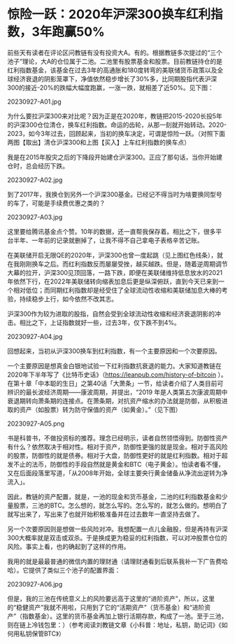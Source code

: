 # 惊险一跃：2020年沪深300换车红利指数，3年跑赢50%

前些天有读者在评论区问教链有没有投资大A。有的。根据教链多次提过的“三个池子”理论，大A的仓位属于二池。二池里有股票基金和股票。目前教链持仓的是红利指数基金，该基金在过去3年的高通胀和180度转弯的美联储货币政策以及全球经济衰退的阴影笼罩下，净值依然稳步增长了30%多，比同期股指代表沪深300的接近-20%的跌幅大幅度跑赢，一涨一跌，就相差了近50%。见下图：

20230927-A01.jpg

为什么要拉沪深300来对比呢？因为正是在2020年，教链把2015-2020长投5年的沪深300仓位清仓，换车红利指数。命运的齿轮，从那一刻就开始转动。2020-2023，如今3年过去，回顾起来，当初的换车决定，可谓是惊险一跃。（对照下面两图【取出】清仓沪深300和上图【买入】上车红利指数的换车点）

我是在2015年股灾之后的下降段开始建仓沪深300。正应了那句话，当你开始建仓时，总会经历下跌。

20230927-A02.jpg

到了2017年，我换仓到另外一个沪深300基金。已经记不得当时为啥要换同型号的车了，可能是手续费优惠之类的？

20230927-A03.jpg

这里要给腾讯基金点个赞。10年的数据，还一直帮我保存着。相比之下，很多平台半年、一年前的记录就删掉了，让我不得不自己拿电子表格辛苦记账。

在美联储开启无限QE的2020年，沪深300也曾一度起跳（见上图红色线条），就在我刚刚换车之后。而红利指数反而屡屡受挫，越买越跌。但是，随着逆周期调节大幕的拉开，沪深300见顶回落，一路下跌，即便在美联储维持低息放水的2021年依然下行，在2022年美联储转向缩表加息后更是纵深俯跃，直到今天已来到一个相对低位；而同期红利指数却是经受住了全球流动性收缩和美联储加息大棒的考验，持续稳步上行，如今依然不改其志。

沪深300作为较为进取的股指，自然会受到全球流动性收缩和经济衰退阴影的冲击。相比之下，上证指数就好一些，过去3年，仅下跌不到4%。

20230927-A04.jpg

回想起来，当初从沪深300换车到红利指数，有一个主要原因和一个次要原因。

一个主要原因是想真金白银地试验一下红利指数抗衰退的能力。大家知道教链在2020年下半年写了《比特币史话》（https://leanpub.com/history-of-bitcoin ）。在第十章「中本聪的生日」之第40话「大萧条」一节，给读者介绍了人类目前可辨识的最长波经济周期——康波周期，并提出，“2019 年是人类第五次康波周期中衰退期转向萧条期的连接点。在萧条期，对抗资产缩水的办法就是防御，从积极进取的资产（如股票）转为防守保值的资产（如黄金）。”（见下图）

20230927-A05.png

书是科普书，不做投资标的推荐。理念已经明示，读者自然领悟得到。防御性资产有什么？依然取决于相对性。相对于资产，防御性更强的就是现金。相对于高风险的股票，防御性的就是债券。相对于大盘，防御性更好的就是红利指数。相对于超发不止的法币，防御性的手段自然就是黄金和BTC（电子黄金）。怕读者看不懂，又在后面段落里写道，「从2008年开始，全球主要央行黄金储备从净流出逆转为净流入」。

因此，教链的资产配置，就是，一池的现金和货币基金，二池的红利指数基金和少量股票，三池的BTC。怎么想的，就怎么写的。怎么写的，就怎么做的。想明白了就写出来了，写出来了也就开始积极准备并在过去数年一直坚持去做了。

另一个次要原因则是想做一些风险对冲。我想配置一点儿金融股，但是再持有沪深300大概率就是双击或双杀。于是换成更为稳妥的红利指数，可以对冲股票仓位的风险。事实上看，也的确起到了这样的作用。

我用的就是最最普通的微信内置的理财通（请理财通看到后联系我补一下广告费哈哈）。它提供了类似三个池子的配置界面：

20230927-A06.jpg

但是，我的三池在传统意义上的风险要远高于这里的“进阶资产”，所以，这里的“稳健资产”我就不用啦，只用到了它的“活期资产”（货币基金）和“进阶资产”（指数基金）。这里的货币基金再加上银行活期存款，构成了一池。至于三池，则在链上冷钱包里：）（参考阅读刘教链文章《小科普：地址，私钥，助记词》《如何用私钥保管BTC》）

